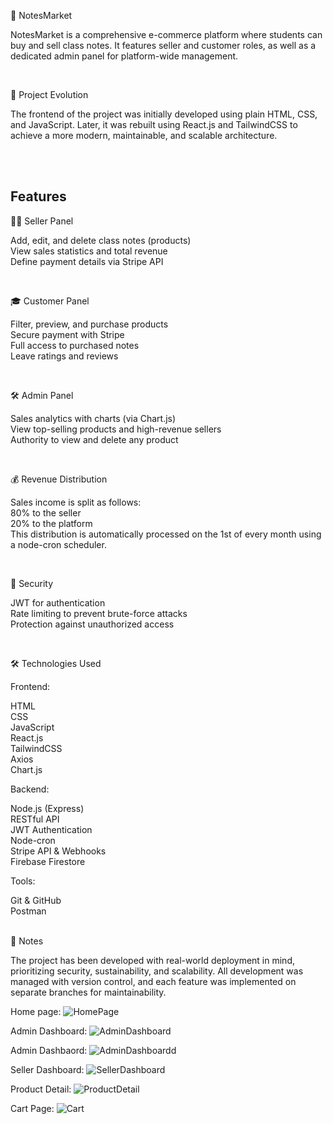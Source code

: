 📘 NotesMarket

NotesMarket is a comprehensive e-commerce platform where students can buy and sell class notes. It features seller and customer roles, as well as a dedicated admin panel for platform-wide management.

<br>

🧠 Project Evolution

The frontend of the project was initially developed using plain HTML, CSS, and JavaScript. Later, it was rebuilt using React.js and TailwindCSS to achieve a more modern, maintainable, and scalable architecture.

<br><br>

 ## Features

👨‍🏫 Seller Panel

Add, edit, and delete class notes (products)<br>
View sales statistics and total revenue<br>
Define payment details via Stripe API

<br>


🎓 Customer Panel

Filter, preview, and purchase products<br>
Secure payment with Stripe<br>
Full access to purchased notes<br>
Leave ratings and reviews

<br>

🛠️ Admin Panel

Sales analytics with charts (via Chart.js)<br>
View top-selling products and high-revenue sellers<br>
Authority to view and delete any product<br>

<br>


💰 Revenue Distribution

Sales income is split as follows:<br>
80% to the seller<br>
20% to the platform<br>
This distribution is automatically processed on the 1st of every month using a node-cron scheduler.


<br>

🔐 Security

JWT for authentication<br>
Rate limiting to prevent brute-force attacks<br>
Protection against unauthorized access<br>


<br>

🛠️ Technologies Used

Frontend: 

HTML <br>CSS<br> JavaScript<br> React.js<br> TailwindCSS<br> Axios<br> Chart.js



Backend:

Node.js (Express)<br> RESTful API<br> JWT Authentication<br> Node-cron<br> Stripe API & Webhooks<br> Firebase Firestore


Tools:

Git & GitHub<br> Postman

<br>
📎 Notes

The project has been developed with real-world deployment in mind, prioritizing security, sustainability, and scalability. All development was managed with version control, and each feature was implemented on separate branches for maintainability.
<br>

Home page:
![HomePage](https://github.com/user-attachments/assets/d3fdf6c9-1dd2-473b-8e21-909b2b6c7cf6)


Admin Dashboard:
![AdminDashboard](https://github.com/user-attachments/assets/0e8c67e3-2e68-475a-becd-c0ed4ea75d65)

Admin Dashbaord:
![AdminDashboardd](https://github.com/user-attachments/assets/ae3d8a94-cf31-4590-9ac5-1ed9cbe11313)


Seller Dashboard:
![SellerDashboard](https://github.com/user-attachments/assets/1ef3c0de-c388-41d1-911f-9e6fe3deb482)


Product Detail:
![ProductDetail](https://github.com/user-attachments/assets/4c65e017-0d7b-47b8-9154-6b7547588a54)


Cart Page:
![Cart](https://github.com/user-attachments/assets/4b391aa3-c668-4236-a0bc-94c949985ab3)



